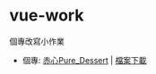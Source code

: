 # vue-work
個專改寫小作業

- 個專: [赤心Pure_Dessert](https://ioop987.github.io/pure-dessert/news.html)
  | [檔案下載](https://github.com/ioop987/pure-dessert)